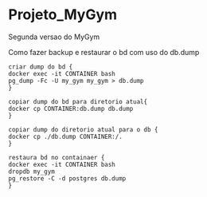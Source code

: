 # Projeto_MyGym
 Segunda versao do MyGym

Como fazer backup e restaurar o bd com uso do db.dump
    
    criar dump do bd {
    docker exec -it CONTAINER bash
    pg_dump -Fc -U my_gym my_gym > db.dump
    }
    
    copiar dump do bd para diretorio atual{
    docker cp CONTAINER:db.dump db.dump
    }
    
    copiar dump do diretorio atual para o db {
    docker cp ./db.dump CONTAINER:/.
    }
    
    restaura bd no containaer {
    docker exec -it CONTAINER bash
    dropdb my_gym
    pg_restore -C -d postgres db.dump
    }

